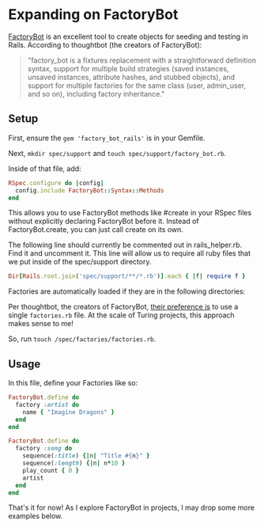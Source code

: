 # Expanding on FactoryBot

[FactoryBot](https://github.com/thoughtbot/factory_bot) is an excellent tool to create objects for seeding and testing in Rails. According to thoughtbot (the creators of FactoryBot):

> "factory_bot is a fixtures replacement with a straightforward definition syntax, support for multiple build strategies (saved instances, unsaved instances, attribute hashes, and stubbed objects), and support for multiple factories for the same class (user, admin_user, and so on), including factory inheritance."

## Setup

First, ensure the `gem 'factory_bot_rails'` is in your Gemfile.

Next, `mkdir spec/support` and `touch spec/support/factory_bot.rb`.

Inside of that file, add:

```ruby
RSpec.configure do |config|
  config.include FactoryBot::Syntax::Methods
end
```

This allows you to use FactoryBot methods like #create in your RSpec files without explicitly declaring FactoryBot before it. Instead of FactoryBot.create, you can just call create on its own.

The following line should currently be commented out in rails_helper.rb. Find it and uncomment it. This line will allow us to require all ruby files that we put inside of the spec/support directory.

```ruby
Dir[Rails.root.join('spec/support/**/*.rb')].each { |f| require f }
```

Factories are automatically loaded if they are in the following directories:

Per thoughtbot, the creators of FactoryBot, [their preference is](https://thoughtbot.com/upcase/videos/factory-bot) to use a single `factories.rb` file. At the scale of Turing projects, this approach makes sense to me!

So, run `touch /spec/factories/factories.rb`.

## Usage

In this file, define your Factories like so:

```ruby
FactoryBot.define do
  factory :artist do
    name { "Imagine Dragons" }
  end
end

FactoryBot.define do
  factory :song do
    sequence(:title) {|n| "Title #{n}" }
    sequence(:length) {|n| n*10 }
    play_count { 0 }
    artist
  end
end
```

That's it for now! As I explore FactoryBot in projects, I may drop some more examples below.
